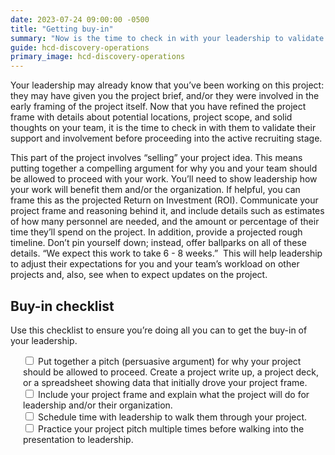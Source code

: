 ```yaml
---
date: 2023-07-24 09:00:00 -0500
title: "Getting buy-in"
summary: "Now is the time to check in with your leadership to validate their support and involvement"
guide: hcd-discovery-operations
primary_image: hcd-discovery-operations
---
```

Your leadership may already know that you’ve been working on this project: they may have given you the project brief, and/or they were involved in the early framing of the project itself. Now that you have refined the project frame with details about potential locations, project scope, and solid thoughts on your team, it is the time to check in with them to validate their support and involvement before proceeding into the active recruiting stage.

This part of the project involves “selling” your project idea. This means putting together a compelling argument for why you and your team should be allowed to proceed with your work. You’ll need to show leadership how your work will benefit them and/or the organization. If helpful, you can frame this as the projected Return on Investment (ROI). Communicate your project frame and reasoning behind it, and include details such as estimates of how many personnel are needed, and the amount or percentage of their time they’ll spend on the project. In addition, provide a projected rough timeline. Don’t pin yourself down; instead, offer ballparks on all of these details. “We expect this work to take 6 - 8 weeks.”  This will help leadership to adjust their expectations for you and your team’s workload on other projects and, also, see when to expect updates on the project.


## Buy-in checklist

Use this checklist to ensure you’re doing all you can to get the buy-in of your leadership.

<div style="margin-left: 20px">
  <label>
  <input type="checkbox">
  Put together a pitch (persuasive argument) for why your project should be allowed to proceed. Create a project write up, a project deck, or a spreadsheet showing data that initially drove your project frame.
  </input></label><br>
  <label>
  <input type="checkbox">
  Include your project frame and explain what the project will do for leadership and/or their organization.
  </input></label><br>
  <label>
  <input type="checkbox">
  Schedule time with leadership to walk them through your project.
  </input></label><br>
  <label>
  <input type="checkbox">
  Practice your project pitch multiple times before walking into the presentation to leadership.
  </input></label>
</div>